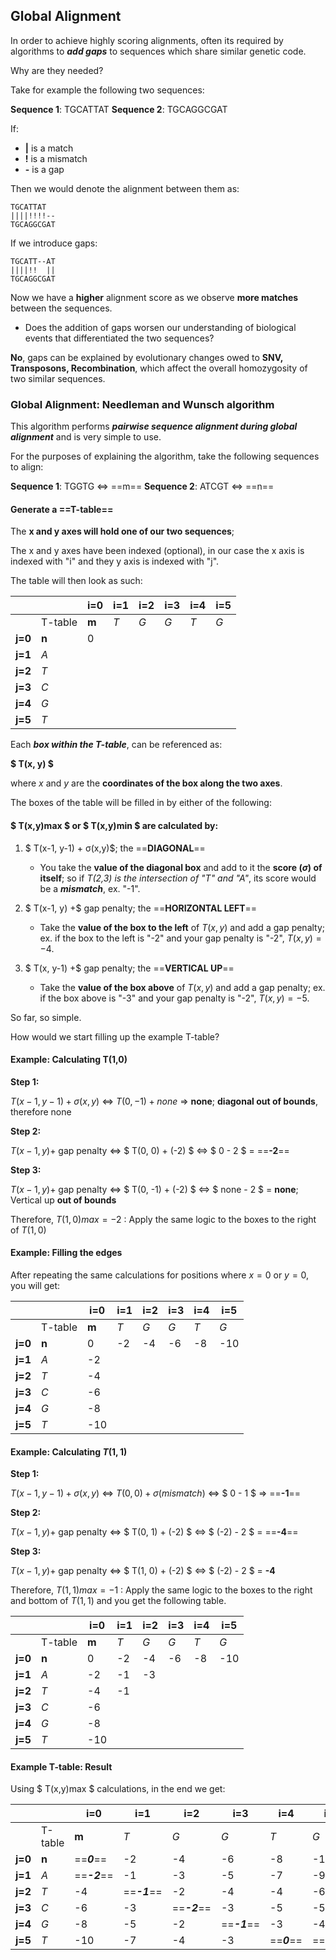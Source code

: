 ## Global Alignment

In order to achieve highly scoring alignments, often its required by algorithms to ***add gaps*** to sequences which share similar genetic code.

Why are they needed?

Take for example the following two sequences:

__Sequence 1__: TGCATTAT
__Sequence 2__: TGCAGGCGAT

If:

* **|** is a match
* **!** is a mismatch
* **-** is a gap

Then we would denote the alignment between them as: 

```
TGCATTAT
||||!!!!--
TGCAGGCGAT
```

If we introduce gaps:

```
TGCATT--AT
||||!!  ||
TGCAGGCGAT
```
Now we have a **higher** alignment score as we observe **more matches** between the sequences. 

* Does the addition of gaps worsen our understanding of biological events that differentiated the two sequences?

**No**, gaps can be explained by evolutionary changes owed to **SNV, Transposons, Recombination**, which affect the overall homozygosity of two similar sequences.

### Global Alignment: Needleman and Wunsch algorithm

This algorithm performs ***pairwise sequence alignment during global alignment*** and is very simple to use.

For the purposes of explaining the algorithm, take the following sequences to align:

**Sequence 1**: TGGTG <=> ==m==
**Sequence 2**: ATCGT <=> ==n==

#### Generate a ==**T-table**==

The **x and y axes will hold one of our two sequences**;

The x and y axes have been indexed (optional), in our case the x axis is indexed with "i" and they y axis is indexed with "j".

The table will then look as such:

|  |  | i=0 | i=1 | i=2 | i=3 | i=4 | i=5 |
| :---- | :---- | ----- | :---- | :---- | :---- | :---- | :---- |
|  | T-table | **m** | *T* | *G* | *G* | *T* | *G* |
| **j=0** | **n** | 0 |  |  |  |  |  |
| **j=1** | *A* |  |  |  |  |  |  |
| **j=2** | *T* |  |  |  |  |  |  |
| **j=3** | *C* |  |  |  |  |  |  |
| **j=4** | *G* |  |  |  |  |  |  |
| **j=5** | *T* |  |  |  |  |  |  |

Each ***box within the T-table***, can be referenced as:

**$ T(x, y) $**

where $x$ and $y$ are the **coordinates of the box along the two axes**.

The boxes of the table will be filled in by either of the following:

#### $ T(x,y)max $ or $ T(x,y)min $ are calculated by:

1. $ T(x-1, y-1) + σ(x,y)$; the ==**DIAGONAL**==

    - You take the **value of the diagonal box** and add to it the **score ($σ$) of itself**; so if *T(2,3) is the intersection of "T" and "A"*, its score would be a ***mismatch***, ex. "-1".

2. $ T(x-1, y) +$ gap penalty; the ==**HORIZONTAL LEFT**==

    - Take the **value of the box to the left** of $T(x,y)$ and add a gap penalty; ex. if the box to the left is "-2" and your gap penalty is "-2", $T(x,y) = -4$.

3. $ T(x, y-1) +$ gap penalty; the ==**VERTICAL UP**==

    - Take the **value of the box above** of $T(x,y)$ and add a gap penalty; ex. if the box above is "-3" and your gap penalty is "-2", $T(x,y) = -5$.

So far, so simple.

How would we start filling up the example T-table?

#### Example: Calculating T(1,0)

**Step 1:**

$T(x-1, y-1) + σ(x,y)$ <=> $T(0, -1) + none$ => **none**; **diagonal out of bounds**, therefore none

**Step 2:**

$T(x-1, y) +$ gap penalty <=> $ T(0, 0) + (-2) $ <=> $ 0 - 2 $ = ==**-2**==

**Step 3:**

$T(x-1, y) +$ gap penalty <=> $ T(0, -1) + (-2) $ <=> $ none - 2 $ = **none**; Vertical up **out of bounds**

Therefore, $T(1,0)max = -2$
: Apply the same logic to the boxes to the right of $T(1,0)$

#### Example: Filling the edges

After repeating the same calculations for positions where $x=0$ or $y=0$, you will get:

|  |  | i=0 | i=1 | i=2 | i=3 | i=4 | i=5 |
| :---- | :---- | ----- | ----- | ----- | ----- | ----- | ----- |
|  | T-table | **m** | *T* | *G* | *G* | *T* | *G* |
| **j=0** | **n** | 0 | \-2 | \-4 | \-6 | \-8 | \-10 |
| **j=1** | *A* | \-2 |  |  |  |  |  |
| **j=2** | *T* | \-4 |  |  |  |  |  |
| **j=3** | *C* | \-6 |  |  |  |  |  |
| **j=4** | *G* | \-8 |  |  |  |  |  |
| **j=5** | *T* | \-10 |  |  |  |  |  |

#### Example: Calculating $T(1,1)$

**Step 1:**

$T(x-1, y-1) + σ(x,y)$ <=> $T(0, 0) + σ(mismatch)$ <=> $ 0 - 1 $ => ==**-1**==

**Step 2:**

$T(x-1, y) +$ gap penalty <=> $ T(0, 1) + (-2) $ <=> $ (-2) - 2 $ = ==**-4**==

**Step 3:**

$T(x-1, y) +$ gap penalty <=> $ T(1, 0) + (-2) $ <=> $ (-2) - 2 $ = **-4**

Therefore, $T(1,1)max = -1$
: Apply the same logic to the boxes to the right and bottom of $T(1,1)$ and you get the following table.

|  |  | i=0 | i=1 | i=2 | i=3 | i=4 | i=5 |
| :---- | :---- | ----- | ----- | ----- | ----- | ----- | ----- |
|  | T-table | **m** | *T* | *G* | *G* | *T* | *G* |
| **j=0** | **n** | 0 | \-2 | \-4 | \-6 | \-8 | \-10 |
| **j=1** | *A* | \-2 | \-1 | \-3 |  |  |  |
| **j=2** | *T* | \-4 | \-1 |  |  |  |  |
| **j=3** | *C* | \-6 |  |  |  |  |  |
| **j=4** | *G* | \-8 |  |  |  |  |  |
| **j=5** | *T* | \-10 |  |  |  |  |  |

#### Example T-table: Result

Using $ T(x,y)max $ calculations, in the end we get:

|  |  | i=0 | i=1 | i=2 | i=3 | i=4 | i=5 |
| :---- | :---- | ----- | ----- | ----- | ----- | ----- | ----- |
|  | T-table | **m** | *T* | *G* | *G* | *T* | *G* |
| **j=0** | **n** | ==***0***== | \-2 | \-4 | \-6 | \-8 | \-10 |
| **j=1** | *A* | ==***\-2***== | \-1 | \-3 | \-5 | \-7 | \-9 |
| **j=2** | *T* | \-4 | ==***\-1***== | \-2 | \-4 | \-4 | \-6 |
| **j=3** | *C* | \-6 | \-3 | ==***\-2***== | \-3 | \-5 | \-5 |
| **j=4** | *G* | \-8 | \-5 | \-2 |==***\-1***== | \-3 | \-4 |
| **j=5** | *T* | \-10 | \-7 | \-4 | \-3 | ==***0***== | ==***\-2***== |

